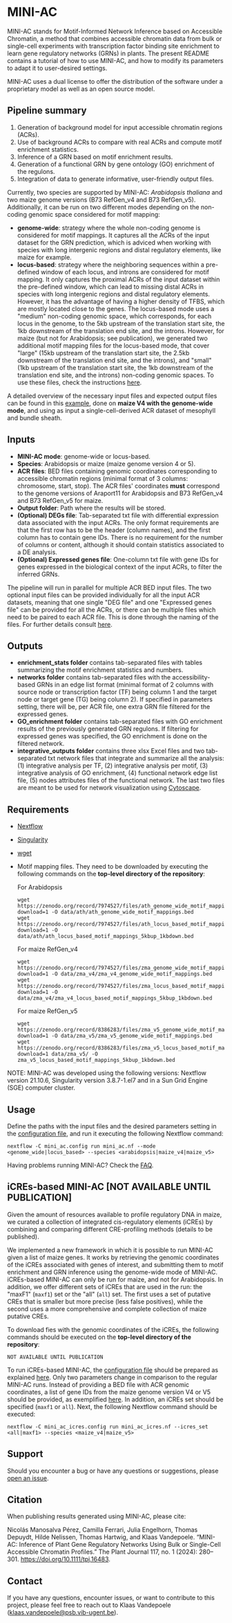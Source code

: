 # MINI-AC

MINI-AC stands for Motif-Informed Network Inference based on Accessible Chromatin, a method that combines accessible chromatin data from bulk or single-cell experiments with transcription factor binding site enrichment to learn gene regulatory networks (GRNs) in plants. The present README contains a tutorial of how to use MINI-AC, and how to modify its parameters to adapt it to user-desired settings.
  
MINI-AC uses a dual license to offer the distribution of the software under a proprietary model as well as an open source model.

## **Pipeline summary**
1. Generation of background model for input accessible chromatin regions (ACRs).
2. Use of background ACRs to compare with real ACRs and compute motif enrichment statistics.
3. Inference of a GRN based on motif enrichment results.
4. Generation of a functional GRN by gene ontology (GO) enrichment of the regulons.
5. Integration of data to generate informative, user-friendly output files.

Currently, two species are supported by MINI-AC: *Arabidopsis thaliana* and two maize genome versions (B73 RefGen_v4 and B73 RefGen_v5). Additionally, it can be run on two different modes depending on the non-coding genomic space considered for motif mapping:
* **genome-wide**: strategy where the whole non-coding genome is considered for motif mappings. It captures all the ACRs of the input dataset for the GRN prediction, which is adviced when working with species with long intergenic regions and distal regulatory elements, like maize for example.
* **locus-based**: strategy where the neighboring sequences within a pre-defined window of each locus, and introns are considered for motif mapping. It only captures the proximal ACRs of the input dataset within the pre-defined window, which can lead to missing distal ACRs in species with long intergenic regions and distal regulatory elements. However, it has the advantage of having a higher density of TFBS, which are mostly located close to the genes. The locus-based mode uses a "medium" non-coding genomic space, which corresponds, for each locus in the genome, to the 5kb upstream of the translation start site, the 1kb downstream of the translation end site, and the introns. However, for maize (but not for Arabidopsis; see publication), we generated two additional motif mapping files for the locus-based mode, that cover "large" (15kb upstream of the translation start site, the 2.5kb downstream of the translation end site, and the introns), and "small" (1kb upstream of the translation start site, the 1kb downstream of the translation end site, and the introns) non-coding genomic spaces. To use these files, check  the instructions [here](docs/pipeline_configuration.md).

A detailed overview of the necessary input files and expected output files can be found in this [example](example), done on **maize V4 with the genome-wide mode**, and using as input a single-cell-derived ACR dataset of mesophyll and bundle sheath.

## **Inputs**
* **MINI-AC mode**: genome-wide or locus-based.
* **Species**: Arabidopsis or maize (maize genome version 4 or 5).
* **ACR files**: BED files containing genomic coordinates corresponding to accessible chromatin regions (minimal format of 3 columns: chromosome, start, stop). The ACR files' coordinates **must** correspond to the genome versions of Araport11 for Arabidopsis and B73 RefGen_v4 and B73 RefGen_v5 for maize.
* **Output folder**: Path where the results will be stored.
* **(Optional) DEGs file**: Tab-separated txt file with differential expression data associated with the input ACRs. The only format requirements are that the first row has to be the header (column names), and the first column has to contain gene IDs. There is no requirement for the number of columns or content, although it should contain statistics associated to a DE analysis.
* **(Optional) Expressed genes file**: One-column txt file with gene IDs for genes expressed in the biological context of the input ACRs, to filter the inferred GRNs.

The pipeline will run in parallel for multiple ACR BED input files. The two optional input files can be provided individually for all the input ACR datasets, meaning that one single "DEG file" and one "Expressed genes file" can be provided for all the ACRs, or there can be multiple files which need to be paired to each ACR file. This is done through the naming of the files. For further details consult [here](example).  

## **Outputs**
* **enrichment_stats folder** contains tab-separated files with tables summarizing the motif enrichment statistics and numbers.
* **networks folder** contains tab-separated files with the accessibility-based GRNs in an edge list format (minimal format of 2 columns with source node or transcription factor (TF) being column 1 and the target node or target gene (TG) being column 2). If specified in parameters setting, there will be, per ACR file, one extra GRN file filtered for the expressed genes.
* **GO_enrichment folder** contains tab-separated files with GO enrichment results of the previously generated GRN regulons. If filtering for expressed genes was specified, the GO enrichment is done on the filtered network.
* **integrative_outputs folder** contains three xlsx Excel files and two tab-separated txt network files that integrate and summarize all the analysis: (1) integrative analysis per TF, (2) integrative analysis per motif, (3) integrative analysis of GO enrichment, (4) functional network edge list file, (5) nodes attributes files of the functional network. The last two files are meant to be used for network visualization using [Cytoscape](https://cytoscape.org/download.html).

## Requirements

* [Nextflow](https://www.nextflow.io/)
* [Singularity](https://sylabs.io/guides/3.0/user-guide/index.html)
* [wget](https://www.gnu.org/software/wget/)
* Motif mapping files. They need to be downloaded by executing the following commands on the **top-level directory of the repository**:
  
  For Arabidopsis

  ```
  wget https://zenodo.org/record/7974527/files/ath_genome_wide_motif_mappings.bed?download=1 -O data/ath/ath_genome_wide_motif_mappings.bed
  wget https://zenodo.org/record/7974527/files/ath_locus_based_motif_mappings_5kbup_1kbdown.bed?download=1 -O data/ath/ath_locus_based_motif_mappings_5kbup_1kbdown.bed
  ```
  For maize RefGen_v4
  ```
  wget https://zenodo.org/record/7974527/files/zma_genome_wide_motif_mappings.bed?download=1 -O data/zma_v4/zma_v4_genome_wide_motif_mappings.bed
  wget https://zenodo.org/record/7974527/files/zma_locus_based_motif_mappings_5kbup_1kbdown.bed?download=1 -O data/zma_v4/zma_v4_locus_based_motif_mappings_5kbup_1kbdown.bed
  ```
  For maize RefGen_v5
  ```
  wget https://zenodo.org/record/8386283/files/zma_v5_genome_wide_motif_mappings.bed?download=1 -O data/zma_v5/zma_v5_genome_wide_motif_mappings.bed
  wget https://zenodo.org/record/8386283/files/zma_v5_locus_based_motif_mappings_5kbup_1kbdown.bed?download=1 data/zma_v5/ -O zma_v5_locus_based_motif_mappings_5kbup_1kbdown.bed
  ```
 
NOTE: MINI-AC was developed using the following versions: Nextflow version 21.10.6, Singularity version 3.8.7-1.el7 and in a Sun Grid Engine (SGE) computer cluster.

## Usage

Define the paths with the input files and the desired parameters setting in the [configuration file](docs/pipeline_configuration.md), and run it executing the following Nextflow command:

```shell
nextflow -C mini_ac.config run mini_ac.nf --mode <genome_wide|locus_based> --species <arabidopsis|maize_v4|maize_v5>
```
 
Having problems running MINI-AC? Check the [FAQ](docs/FAQ.md).

## iCREs-based MINI-AC [NOT AVAILABLE UNTIL PUBLICATION]

Given the amount of resources available to profile regulatory DNA in maize, we curated a collection of integrated cis-regulatory elements (iCREs) by combining and comparing different CRE-profiling methods (details to be published).

We implemented a new framework in which it is possible to run MINI-AC given a list of maize genes. It works by retrieving the genomic coordinates of the iCREs associated with genes of interest, and submitting them to motif enrichment and GRN inference using the genome-wide mode of MINI-AC. iCREs-based MINI-AC can only be run for maize, and not for Arabidopsis. In addition, we offer different sets of iCREs that are used in the run: the "maxF1" (```maxf1```) set or the "all" (```all```) set. The first uses a set of putative CREs that is smaller but more precise (less false positives), while the second uses a more comprehensive and complete collection of maize putative CREs.

To download fies with the genomic coordinates of the iCREs, the following commands should be executed on the **top-level directory of the repository**:

```shell
NOT AVAILABLE UNTIL PUBLICATION
```

To run iCREs-based MINI-AC, the [configuration file](./mini_ac_icres.config) should be prepared as explained [here](./docs/pipeline_configuration.md). Only two parameters change in comparison to the regular MINI-AC runs. Instead of providing a BED file with ACR genomic coordinates, a list of gene IDs from the maize genome version V4 or V5 should be provided, as exemplified [here](./example/inputs/gene_set_files/UP_gene_set.txt). In addition, an iCREs set should be specified (```maxf1``` or ```all```). Next, the following Nextflow command should be executed:

```shell
nextflow -C mini_ac_icres.config run mini_ac_icres.nf --icres_set <all|maxf1> --species <maize_v4|maize_v5>
```

## Support

Should you encounter a bug or have any questions or suggestions, please [open an issue](https://github.com/VIB-PSB/MINI-AC/issues).

## Citation

When publishing results generated using MINI-AC, please cite:

Nicolás Manosalva Pérez, Camilla Ferrari, Julia Engelhorn, Thomas Depuydt, Hilde Nelissen, Thomas Hartwig, and Klaas Vandepoele. “MINI-AC: Inference of Plant Gene Regulatory Networks Using Bulk or Single-Cell Accessible Chromatin Profiles.” The Plant Journal 117, no. 1 (2024): 280–301. https://doi.org/10.1111/tpj.16483.

## Contact

If you have any questions, encounter issues, or want to contribute to this project, please feel free to reach out to Klaas Vandepoele (klaas.vandepoele@psb.vib-ugent.be).
